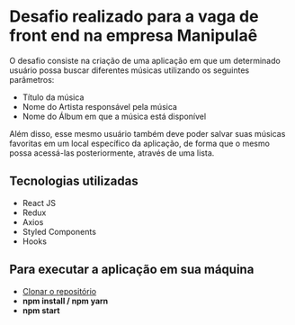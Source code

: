 # Desafio realizado para a vaga de front end na empresa Manipulaê

O desafio consiste na criação de uma aplicação em que um determinado usuário possa buscar diferentes músicas utilizando os seguintes parâmetros:

* Título da música
* Nome do Artista responsável pela música
* Nome do Álbum em que a música está disponível

Além disso, esse mesmo usuário também deve poder salvar suas músicas favoritas em um local específico da aplicação, de forma que o mesmo possa acessá-las posteriormente, através de uma lista.

## Tecnologias utilizadas

* React JS
* Redux
* Axios
* Styled Components
* Hooks

## Para executar a aplicação em sua máquina

* [Clonar o repositório](https://docs.github.com/pt/github/creating-cloning-and-archiving-repositories/cloning-a-repository-from-github/cloning-a-repository)
* **npm install / npm yarn**
* **npm start**
